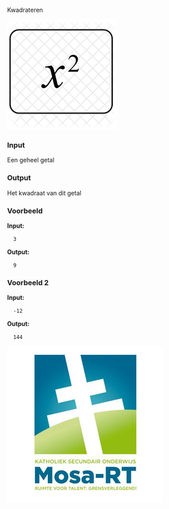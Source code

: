 Kwadrateren



![x](media/x-square-827408.png)

### Input

Een geheel getal

### Output

Het kwadraat van dit getal

### Voorbeeld 

**Input:**

      3

**Output:**

      9

### Voorbeeld 2

**Input:**

      -12

**Output:**

      144
![x](media/mosa-rt.jpg)

